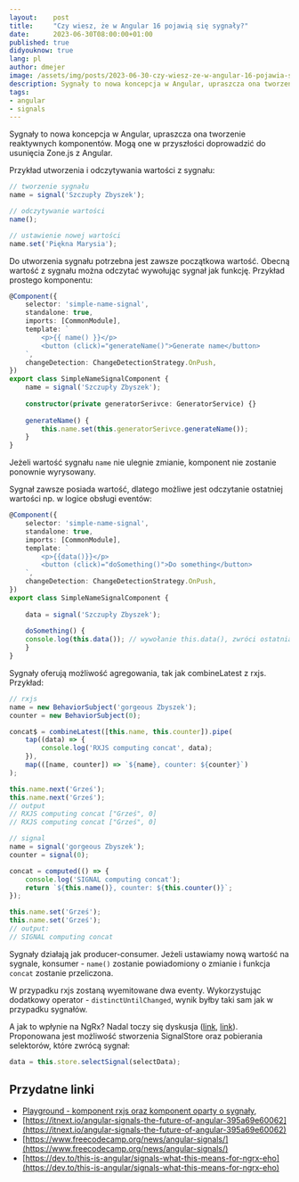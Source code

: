 ```yaml
---
layout:    post
title:     "Czy wiesz, że w Angular 16 pojawią się sygnały?"
date:      2023-06-30T08:00:00+01:00
published: true
didyouknow: true
lang: pl
author: dmejer
image: /assets/img/posts/2023-06-30-czy-wiesz-ze-w-angular-16-pojawia-sie-sygnaly/keyboard.jpg
description: Sygnały to nowa koncepcja w Angular, upraszcza ona tworzenie reaktywnych komponentów. Mogą one w przyszłości doprowadzić do usunięcia Zone.js z Angular.
tags:
- angular
- signals
---
```


Sygnały to nowa koncepcja w Angular, upraszcza ona tworzenie reaktywnych komponentów. Mogą one w przyszłości doprowadzić do usunięcia Zone.js z Angular.

Przykład utworzenia i odczytywania wartości z sygnału:
```typescript
// tworzenie sygnału
name = signal('Szczupły Zbyszek');

// odczytywanie wartości
name();

// ustawienie nowej wartości
name.set('Piękna Marysia');
```
Do utworzenia sygnału potrzebna jest zawsze początkowa wartość. Obecną wartość z sygnału można odczytać wywołując sygnał jak funkcję.
Przykład prostego komponentu:
```typescript
@Component({
    selector: 'simple-name-signal',
    standalone: true,
    imports: [CommonModule],
    template: `
        <p>{{ name() }}</p>
        <button (click)="generateName()">Generate name</button>
    `,
    changeDetection: ChangeDetectionStrategy.OnPush,
})
export class SimpleNameSignalComponent {
    name = signal('Szczupły Zbyszek');
    
    constructor(private generatorSerivce: GeneratorService) {}
    
    generateName() {
        this.name.set(this.generatorSerivce.generateName());
    }
}
```
Jeżeli wartość sygnału `name` nie ulegnie zmianie, komponent nie zostanie ponownie wyrysowany.

Sygnał zawsze posiada wartość, dlatego możliwe jest odczytanie ostatniej wartości np. w logice obsługi eventów:
```typescript
@Component({
    selector: 'simple-name-signal',
    standalone: true,
    imports: [CommonModule],
    template: `
        <p>{{data()}}</p>
        <button (click)="doSomething()">Do something</button>
    `,
    changeDetection: ChangeDetectionStrategy.OnPush,
})
export class SimpleNameSignalComponent {
    
    data = signal('Szczupły Zbyszek');
    
    doSomething() {
    console.log(this.data()); // wywołanie this.data(), zwróci ostatnia wartość, bez rekalkulacji!
    }
}
```
Sygnały oferują możliwość agregowania, tak jak combineLatest z rxjs. Przykład:
```typescript
// rxjs
name = new BehaviorSubject('gorgeous Zbyszek');
counter = new BehaviorSubject(0);

concat$ = combineLatest([this.name, this.counter]).pipe(
    tap((data) => {
        console.log('RXJS computing concat', data);
    }),
    map(([name, counter]) => `${name}, counter: ${counter}`)
);

this.name.next('Grześ');
this.name.next('Grześ');
// output
// RXJS computing concat ["Grześ", 0]
// RXJS computing concat ["Grześ", 0]

// signal
name = signal('gorgeous Zbyszek');
counter = signal(0);

concat = computed(() => {
    console.log('SIGNAL computing concat');
    return `${this.name()}, counter: ${this.counter()}`;
});

this.name.set('Grześ');
this.name.set('Grześ');
// output:
// SIGNAL computing concat
```
Sygnały działają jak producer-consumer. Jeżeli ustawiamy nową wartość na sygnale, konsumer - `name()` zostanie powiadomiony o zmianie i funkcja `concat` zostanie przeliczona.

W przypadku rxjs zostaną wyemitowane dwa eventy. Wykorzystując dodatkowy operator - `distinctUntilChanged`, wynik byłby taki sam jak w przypadku sygnałów.

A jak to wpłynie na NgRx? Nadal toczy się dyskusja ([link](https://github.com/ngrx/platform/discussions/3796), [link](https://github.com/ngrx/platform/discussions/3843)). Proponowana jest możliwość stworzenia SignalStore oraz pobierania selektorów, które zwrócą sygnał:
```typescript
data = this.store.selectSignal(selectData);
```

## Przydatne linki

- [Playground - komponent rxjs oraz komponent oparty o sygnały](https://stackblitz.com/edit/angular-wlwgq4),
- [https://itnext.io/angular-signals-the-future-of-angular-395a69e60062](https://itnext.io/angular-signals-the-future-of-angular-395a69e60062)
- [https://www.freecodecamp.org/news/angular-signals/](https://www.freecodecamp.org/news/angular-signals/)
- [https://dev.to/this-is-angular/signals-what-this-means-for-ngrx-eho](https://dev.to/this-is-angular/signals-what-this-means-for-ngrx-eho)

